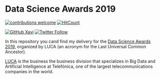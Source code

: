 # Data Science Awards 2019

<!-- badges: start -->
[![contributions welcome](https://img.shields.io/badge/contributions-welcome-brightgreen.svg?style=flat)](https://github.com/dwyl/esta/issues)
[![HitCount](http://hits.dwyl.com/xavivg91/data-science-awards-spain-2019.svg)](http://hits.dwyl.com/xavivg91/data-science-awards-spain-2019)

[![GitHub Xavi](https://img.shields.io/github/followers/xavivg91?label=follow&style=social)](https://github.com/xavivg91/)
[![Twitter Follow](https://img.shields.io/twitter/follow/Xavier91vg.svg?style=social)](https://twitter.com/Xavier91vg)
<!-- badges: end -->

In this repository you cand find my delivery for the [Data Science Awards 2019](https://www.dscienceawards.com/), organized by LUCA 
(an acronym for the Last Universal Common Ancestor). 

[LUCA](https://luca-d3.com/) is the business the  business division that specializes in Big Data and Artificial Intelligence at Telefónica,
one of the largest telecommunications companies in the world.



